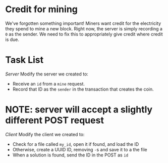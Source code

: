 # Credit for mining

We've forgotten something important! Miners want credit for the electricity they spend to mine a new block. Right now, the server is simply recording a `0` as the sender. We need to fix this to appropriately give credit where credit is due.

# Task List

_Server_
Modify the server we created to:

- Receive an `id` from a `mine` request.
- Record that ID as the `sender` in the transaction that creates the coin.

# NOTE: server will accept a slightly different POST request

_Client_
Modify the client we created to:

- Check for a file called `my_id`, open it if found, and load the ID
- Otherwise, create a UUID ID, removing `-`s and save it to a the file
- When a solution is found, send the ID in the POST as `id`
